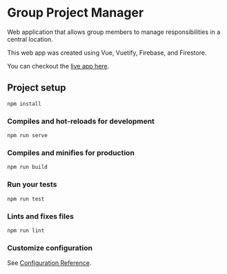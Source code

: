 # Group Project Manager

Web application that allows group members to manage responsibilities in a central location.

This web app was created using Vue, Vuetify, Firebase, and Firestore.


You can checkout the [live app here]().

## Project setup
```
npm install
```

### Compiles and hot-reloads for development
```
npm run serve
```

### Compiles and minifies for production
```
npm run build
```

### Run your tests
```
npm run test
```

### Lints and fixes files
```
npm run lint
```

### Customize configuration
See [Configuration Reference](https://cli.vuejs.org/config/).
